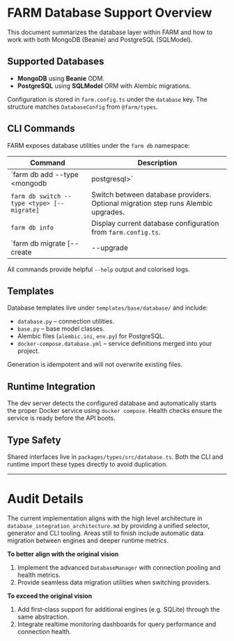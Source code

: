 # FARM Database Support Overview

This document summarizes the database layer within FARM and how to work with both MongoDB (Beanie) and PostgreSQL (SQLModel).

## Supported Databases

- **MongoDB** using **Beanie** ODM.
- **PostgreSQL** using **SQLModel** ORM with Alembic migrations.

Configuration is stored in `farm.config.ts` under the `database` key. The structure matches `DatabaseConfig` from `@farm/types`.

## CLI Commands

FARM exposes database utilities under the `farm db` namespace:

| Command | Description |
|---------|-------------|
| `farm db add --type <mongodb|postgresql>` | Scaffold database files and Docker configuration. |
| `farm db switch --type <type> [--migrate]` | Switch between database providers. Optional migration step runs Alembic upgrades. |
| `farm db info` | Display current database configuration from `farm.config.ts`. |
| `farm db migrate [--create <name> | --upgrade | --downgrade <rev>]` | Manage PostgreSQL migrations. |

All commands provide helpful `--help` output and colorised logs.

## Templates

Database templates live under `templates/base/database/` and include:

- `database.py` – connection utilities.
- `base.py` – base model classes.
- Alembic files (`alembic.ini`, `env.py`) for PostgreSQL.
- `docker-compose.database.yml` – service definitions merged into your project.

Generation is idempotent and will not overwrite existing files.

## Runtime Integration

The dev server detects the configured database and automatically starts the proper Docker service using `docker compose`. Health checks ensure the service is ready before the API boots.

## Type Safety

Shared interfaces live in `packages/types/src/database.ts`. Both the CLI and runtime import these types directly to avoid duplication.

---

# Audit Details

The current implementation aligns with the high level architecture in `database_integration_architecture.md` by providing a unified selector, generator and CLI tooling. Areas still to finish include automatic data migration between engines and deeper runtime metrics.

**To better align with the original vision**
1. Implement the advanced `DatabaseManager` with connection pooling and health metrics.
2. Provide seamless data migration utilities when switching providers.

**To exceed the original vision**
1. Add first‑class support for additional engines (e.g. SQLite) through the same abstraction.
2. Integrate realtime monitoring dashboards for query performance and connection health.
